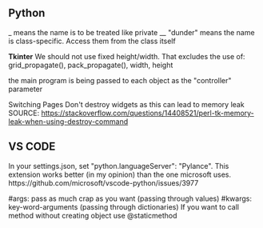 ## Python
_ means the name is to be treated like private
__ "dunder" means the name is class-specific. Access them from the class itself

<b>Tkinter</b> 
We should not use fixed height/width. That excludes the use of: grid_propagate(), pack_propagate(), width, height

the main program is being passed to each object as the "controller" parameter

Switching Pages
Don't destroy widgets as this can lead to memory leak SOURCE: https://stackoverflow.com/questions/14408521/perl-tk-memory-leak-when-using-destroy-command
## VS CODE
<p> In your settings.json, set "python.languageServer": "Pylance". 
This extension works better (in my opinion) than the one
microsoft uses. https://github.com/microsoft/vscode-python/issues/3977 <p>

#args: pass as much crap as you want (passing through values)
#kwargs: key-word-arguments (passing through dictionaries)
If you want to call method without creating object use @staticmethod
